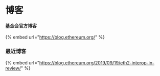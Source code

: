 # 博客

#### 基金会官方博客

{% embed url="https://blog.ethereum.org/" %}

### 最近博客

{% embed url="https://blog.ethereum.org/2019/09/19/eth2-interop-in-review/" %}

## 

